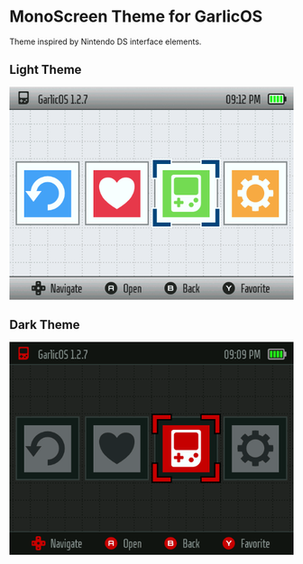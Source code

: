 # MonoScreen Theme for GarlicOS

Theme inspired by Nintendo DS interface elements.

## Light Theme

![screenshot](/Screenshots/main_menu.png)

## Dark Theme

![screenshot](/Screenshots/main_menu_dark.png)
